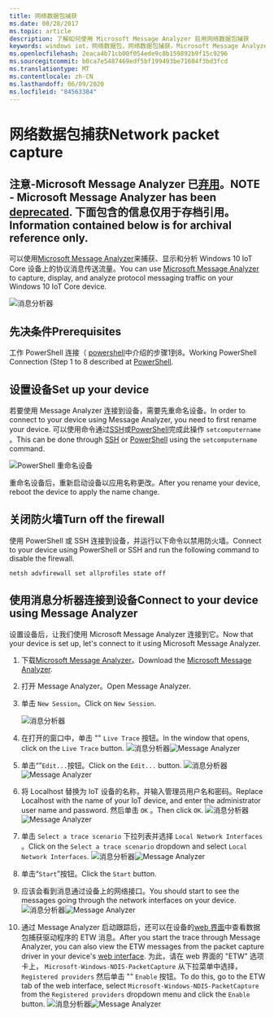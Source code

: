 ```yaml
---
title: 网络数据包捕获
ms.date: 08/28/2017
ms.topic: article
description: 了解如何使用 Microsoft Message Analyzer 启用网络数据包捕获
keywords: windows iot，网络数据包，网络数据包捕获，Microsoft Message Analyzer，PowerShell
ms.openlocfilehash: 2eaca4b71cb00f054ede9c8b159892b9f15c9296
ms.sourcegitcommit: b0ca7e5487469edf5bf199493be71604f3bd3fcd
ms.translationtype: MT
ms.contentlocale: zh-CN
ms.lasthandoff: 06/09/2020
ms.locfileid: "84563384"
---
```

# <a name="network-packet-capture"></a><span data-ttu-id="4d99a-104">网络数据包捕获</span><span class="sxs-lookup"><span data-stu-id="4d99a-104">Network packet capture</span></span>

## <a name="note---microsoft-message-analyzer-has-been-deprecated-information-contained-below-is-for-archival-reference-only"></a><span data-ttu-id="4d99a-105">注意-Microsoft Message Analyzer 已[弃用](https://docs.microsoft.com/openspecs/blog/ms-winintbloglp/dd98b93c-0a75-4eb0-b92e-e760c502394f)。</span><span class="sxs-lookup"><span data-stu-id="4d99a-105">NOTE - Microsoft Message Analyzer has been [deprecated](https://docs.microsoft.com/openspecs/blog/ms-winintbloglp/dd98b93c-0a75-4eb0-b92e-e760c502394f).</span></span> <span data-ttu-id="4d99a-106">下面包含的信息仅用于存档引用。</span><span class="sxs-lookup"><span data-stu-id="4d99a-106">Information contained below is for archival reference only.</span></span>

<span data-ttu-id="4d99a-107">可以使用[Microsoft Message Analyzer](https://www.microsoft.com/download/details.aspx?id=44226)来捕获、显示和分析 Windows 10 IoT Core 设备上的协议消息传送流量。</span><span class="sxs-lookup"><span data-stu-id="4d99a-107">You can use [Microsoft Message Analyzer](https://www.microsoft.com/download/details.aspx?id=44226) to capture, display, and analyze protocol messaging traffic on your Windows 10 IoT Core device.</span></span>

![消息分析器](../media/NetworkPacketCapture/message-analyzer.png)

## <a name="prerequisites"></a><span data-ttu-id="4d99a-109">先决条件</span><span class="sxs-lookup"><span data-stu-id="4d99a-109">Prerequisites</span></span>

<span data-ttu-id="4d99a-110">工作 PowerShell 连接（ [powershell](../connect-your-device/PowerShell.md)中介绍的步骤1到8。</span><span class="sxs-lookup"><span data-stu-id="4d99a-110">Working PowerShell Connection (Step 1 to 8 described at [PowerShell](../connect-your-device/PowerShell.md).</span></span>

## <a name="set-up-your-device"></a><span data-ttu-id="4d99a-111">设置设备</span><span class="sxs-lookup"><span data-stu-id="4d99a-111">Set up your device</span></span>

<span data-ttu-id="4d99a-112">若要使用 Message Analyzer 连接到设备，需要先重命名设备。</span><span class="sxs-lookup"><span data-stu-id="4d99a-112">In order to connect to your device using Message Analyzer, you need to first rename your device.</span></span>  <span data-ttu-id="4d99a-113">可以使用命令通过[SSH](../connect-your-device/SSH.md)或[PowerShell](../connect-your-device/PowerShell.md)完成此操作 `setcomputername` 。</span><span class="sxs-lookup"><span data-stu-id="4d99a-113">This can be done through [SSH](../connect-your-device/SSH.md) or [PowerShell](../connect-your-device/PowerShell.md) using the `setcomputername` command.</span></span>

![PowerShell 重命名设备](../media/NetworkPacketCapture/powershell-rename-device.png)

<span data-ttu-id="4d99a-115">重命名设备后，重新启动设备以应用名称更改。</span><span class="sxs-lookup"><span data-stu-id="4d99a-115">After you rename your device, reboot the device to apply the name change.</span></span>

## <a name="turn-off-the-firewall"></a><span data-ttu-id="4d99a-116">关闭防火墙</span><span class="sxs-lookup"><span data-stu-id="4d99a-116">Turn off the firewall</span></span>

<span data-ttu-id="4d99a-117">使用 PowerShell 或 SSH 连接到设备，并运行以下命令以禁用防火墙。</span><span class="sxs-lookup"><span data-stu-id="4d99a-117">Connect to your device using PowerShell or SSH and run the following command to disable the firewall.</span></span>
    
    netsh advfirewall set allprofiles state off
    
## <a name="connect-to-your-device-using-message-analyzer"></a><span data-ttu-id="4d99a-118">使用消息分析器连接到设备</span><span class="sxs-lookup"><span data-stu-id="4d99a-118">Connect to your device using Message Analyzer</span></span>

<span data-ttu-id="4d99a-119">设置设备后，让我们使用 Microsoft Message Analyzer 连接到它。</span><span class="sxs-lookup"><span data-stu-id="4d99a-119">Now that your device is set up, let's connect to it using Microsoft Message Analyzer.</span></span>

1. <span data-ttu-id="4d99a-120">下载[Microsoft Message Analyzer](https://www.microsoft.com/download/details.aspx?id=44226)。</span><span class="sxs-lookup"><span data-stu-id="4d99a-120">Download the [Microsoft Message Analyzer](https://www.microsoft.com/download/details.aspx?id=44226).</span></span>
2. <span data-ttu-id="4d99a-121">打开 Message Analyzer。</span><span class="sxs-lookup"><span data-stu-id="4d99a-121">Open Message Analyzer.</span></span>
3. <span data-ttu-id="4d99a-122">单击 `New Session`。</span><span class="sxs-lookup"><span data-stu-id="4d99a-122">Click on `New Session`.</span></span>

    ![消息分析器](../media/NetworkPacketCapture/message-analyzer-new-session.png)
4. <span data-ttu-id="4d99a-124">在打开的窗口中，单击 "" `Live Trace` 按钮。</span><span class="sxs-lookup"><span data-stu-id="4d99a-124">In the window that opens, click on the `Live Trace` button.</span></span>
    <span data-ttu-id="4d99a-125">![消息分析器](../media/NetworkPacketCapture/message-analyzer-live-trace.png)</span><span class="sxs-lookup"><span data-stu-id="4d99a-125">![Message Analyzer](../media/NetworkPacketCapture/message-analyzer-live-trace.png)</span></span>
5. <span data-ttu-id="4d99a-126">单击“”`Edit...`按钮。</span><span class="sxs-lookup"><span data-stu-id="4d99a-126">Click on the `Edit...` button.</span></span>
    <span data-ttu-id="4d99a-127">![消息分析器](../media/NetworkPacketCapture/message-analyzer-edit-button.png)</span><span class="sxs-lookup"><span data-stu-id="4d99a-127">![Message Analyzer](../media/NetworkPacketCapture/message-analyzer-edit-button.png)</span></span>
6. <span data-ttu-id="4d99a-128">将 Localhost 替换为 IoT 设备的名称，并输入管理员用户名和密码。</span><span class="sxs-lookup"><span data-stu-id="4d99a-128">Replace Localhost with the name of your IoT device, and enter the administrator user name and password.</span></span>  <span data-ttu-id="4d99a-129">然后单击 `OK` 。</span><span class="sxs-lookup"><span data-stu-id="4d99a-129">Then click `OK`.</span></span>
    <span data-ttu-id="4d99a-130">![消息分析器](../media/NetworkPacketCapture/message-analyzer-edit-target-computers.png)</span><span class="sxs-lookup"><span data-stu-id="4d99a-130">![Message Analyzer](../media/NetworkPacketCapture/message-analyzer-edit-target-computers.png)</span></span>
7. <span data-ttu-id="4d99a-131">单击 `Select a trace scenario` 下拉列表并选择 `Local Network Interfaces` 。</span><span class="sxs-lookup"><span data-stu-id="4d99a-131">Click on the `Select a trace scenario` dropdown and select `Local Network Interfaces`.</span></span>
    <span data-ttu-id="4d99a-132">![消息分析器](../media/NetworkPacketCapture/message-analyzer-trace-scenario.png)</span><span class="sxs-lookup"><span data-stu-id="4d99a-132">![Message Analyzer](../media/NetworkPacketCapture/message-analyzer-trace-scenario.png)</span></span>
8. <span data-ttu-id="4d99a-133">单击“`Start`”按钮。</span><span class="sxs-lookup"><span data-stu-id="4d99a-133">Click the `Start` button.</span></span>
9. <span data-ttu-id="4d99a-134">应该会看到消息通过设备上的网络接口。</span><span class="sxs-lookup"><span data-stu-id="4d99a-134">You should start to see the messages going through the network interfaces on your device.</span></span>
    <span data-ttu-id="4d99a-135">![消息分析器](../media/NetworkPacketCapture/message-analyzer.png)</span><span class="sxs-lookup"><span data-stu-id="4d99a-135">![Message Analyzer](../media/NetworkPacketCapture/message-analyzer.png)</span></span>
10. <span data-ttu-id="4d99a-136">通过 Message Analyzer 启动跟踪后，还可以在设备的[web 界面](DevicePortal.md)中查看数据包捕获驱动程序的 ETW 消息。</span><span class="sxs-lookup"><span data-stu-id="4d99a-136">After you start the trace through Message Analyzer, you can also view the ETW messages from the packet capture driver in your device's [web interface](DevicePortal.md).</span></span>  <span data-ttu-id="4d99a-137">为此，请在 web 界面的 "ETW" 选项卡上， `Microsoft-Windows-NDIS-PacketCapture` 从下拉菜单中选择， `Registered providers` 然后单击 "" `Enable` 按钮。</span><span class="sxs-lookup"><span data-stu-id="4d99a-137">To do this, go to the ETW tab of the web interface, select `Microsoft-Windows-NDIS-PacketCapture` from the `Registered providers` dropdown menu and click the `Enable` button.</span></span>
    <span data-ttu-id="4d99a-138">![消息分析器](../media/NetworkPacketCapture/web-etw.png)</span><span class="sxs-lookup"><span data-stu-id="4d99a-138">![Message Analyzer](../media/NetworkPacketCapture/web-etw.png)</span></span>    
